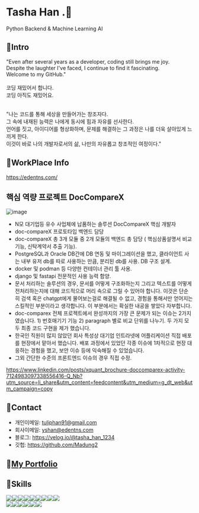 # Tasha Han .👋
Python Backend & Machine Learning AI

## 📌Intro

"Even after several years as a developer, coding still brings me joy. 
<br>Despite the laughter I've faced, I continue to find it fascinating. 
<br>Welcome to my GitHub."
<br>
<br>코딩 재밌어서 합니다. 
<br>코딩 아직도 재밌어요.

<br>"나는 코드를 통해 세상을 만들어가는 창조자다. 
<br>그 속에 내재된 능력은 나에게 동시에 힘과 자유를 선사한다. 
<br>언어를 짓고, 아이디어를 형상화하며, 문제를 해결하는 그 과정은 나를 더욱 살아있게 느끼게 한다.
<br>이것이 바로 나의 개발자로서의 삶, 나만의 자유롭고 창조적인 여정이다."

## 📌WorkPlace Info
https://edentns.com/

## 핵심 역량 프로젝트 DocCompareX

![image](https://github.com/Madung2/Madung2/assets/104334219/20fbbb9f-9e08-4ec0-acf7-b66389bcaf55)


- N모 대기업등 유수 사업체에 납품하는 솔루션 DocCompareX 핵심 개발자 
- doc-compareX 프로토타입 백엔드 담당
- doc-compareX 총 3개 모듈 중 2개 모듈의 백엔드 총 담당 ( 핵심상품설명서 비교 기능, 신탁계약서 추출 기능).
- PostgreSQL과 Oracle DB간에 DB 연동 및 마이그레이션을 했고, 클라이언트 사는 내부 유저 db를 따로 사용하는 만큼, 분리된 db를 사용. DB 구조 설계.
- docker 및 podman 등 다양한 컨테이너 관리 툴 사용.
- django 및 fastapi 전문적인 사용 능력 함양.
- 문서 처리하는 솔루션의 경우, 문서를 어떻게 구조화하는지 그리고 텍스트를 어떻게 전처리하는지에 대해 코드적으로 머리 속으로 그릴 수 있어야 합니다. 이것은 단순히 검색 혹은 chatgpt에게 물어보는걸로 해결될 수 없고, 경험을 통해서만 얻어지는 스킬적인 부분이라고 생각합니다. 이 부분에서는 확실한 내공을 쌓았다 자부합니다.
- doc-comparex 전체 프로젝트에서 완성까지의 가장 큰 문제가 되는 이슈는 2가지 였습니다. 1) 번호매기기 기능 2) paragraph 별로 비교 단위를 나누기. 두 가지 모두 최종 코드 구현을 제가 했습니다.
- 한국인 직원이 많지 않았던 회사 특성상 대기업 인트라넷에 어플리케이션 직접 배포를 현장에서 맡아서 했습니다. 배포 과정에서 있었던 각종 이슈에 1차적으로 현장 대응하는 경험을 했고, 보안 이슈 등에 익숙해질 수 있었습니다.
- 그외 간단한 수준의 프론트엔드 이슈의 경우 직접 수정.
  

https://www.linkedin.com/posts/xquant_brochure-doccomparex-activity-7124983097338556416-Q_Nb?utm_source=li_share&utm_content=feedcontent&utm_medium=g_dt_web&utm_campaign=copy
## 📌Contact

* 개인이메일: tuliphan91@gmail.com
* 회사이메일: yshan@edentns.com
* 블로그: https://velog.io/@tasha_han_1234
* 깃헙: https://github.com/Madung2

## 📌[My Portfolio](https://github.com/Madung2/portfolio)
  
## 📌Skills
<div style="display:flex">
    <img src="https://img.shields.io/badge/Python-3776AB?style=for-the-badge&logo=Python&logoColor=white">
  <img  style='display:flex;float:left' src="https://img.shields.io/badge/Django-092E20?style=for-the-badge&logo=Django&logoColor=white">
  <img  style='float:left' src="https://img.shields.io/badge/FastAPI-009688?style=for-the-badge&logo=FastAPI&logoColor=white">
<img src="https://img.shields.io/badge/Flask-000000?style=for-the-badge&logo=Flask&logoColor=white">
  <img src="https://img.shields.io/badge/JavaScript-F7DF1E?style=for-the-badge&logo=JavaScript&logoColor=white">
<img src="https://img.shields.io/badge/TypeScript-3178C6?style=flat-square&logo=TypeScript&logoColor=white">
<img src="https://img.shields.io/badge/Java-007396?style=flat-square&logo=java&logoColor=white">
<img src="https://img.shields.io/badge/React-61DAFB?style=flat-square&logo=React&logoColor=white">
<img src="https://img.shields.io/badge/Spring-6DB33F?style=flat-square&logo=Spring&logoColor=white">
    
</div>


<div style="display:flex">
    <img src="https://img.shields.io/badge/PostgreSQL-4169E1?style=for-the-badge&logo=PostgreSQL&logoColor=white">
    <img src="https://img.shields.io/badge/MySQL-7B68EE?style=for-the-badge&logo=MySQL&logoColor=white">
    <img src="https://img.shields.io/badge/Docker-2496ED?style=for-the-badge&logo=Docker&logoColor=white">
    <img src="https://img.shields.io/badge/podman-%23892CA0.svg?&style=for-the-badge&logo=podman&logoColor=white" />
    <img src="https://img.shields.io/badge/MongoDB-47A248?style=for-the-badge&logo=MongoDB&logoColor=white">
    
<img src="https://img.shields.io/badge/AWS-232F3E?style=for-the-badge&logo=Amazon AWS&logoColor=white">
</div>


